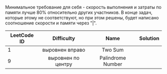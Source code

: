Минимальное требование для себя - скорость выполнения и затраты по памяти лучше 80% относительно других участников. В 
конце задач, которые этому не соответствуют, но при этом решены, будет написано соотношение скорости и памяти через "|".


| LeetCode ID   | Difficulty         | Name              |  Solution  |
| ------------- |:------------------:|:-----------------:|:-----------|
| 1             | выровнен вправо    | Two Sum           |            |
| 9             | выровнен по центру | Palindrome Number |            |
